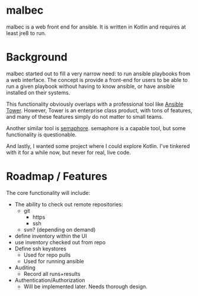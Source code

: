 malbec
======

malbec is a web front end for ansible. It is written in Kotlin and requires at least jre8 to run.

# Background
malbec started out to fill a very narrow need: to run ansible playbooks from a web interface. The concept is provide a front-end for users to be able to run a given playbook without having to know ansible, or have ansible installed on their systems. 

This functionality obviously overlaps with a professional tool like [Ansible Tower](https://www.ansible.com/tower). However, Tower is an enterprise class product, with tons of features, and many of these features simply do not matter to small teams. 

Another similar tool is [semaphore](https://github.com/ansible-semaphore/semaphore).  semaphore is a capable tool, but some functionality is questionable. 

And lastly, I wanted some project where I could explore Kotlin. I've tinkered with it for a while now, but never for real, live code. 

# Roadmap / Features
The core functionality will include:

* The ability to check out remote repositories:
  * git
      * https
      * ssh
  * svn? (depending on demand)
* define inventory within the UI
* use inventory checked out from repo
* Define ssh keystores
    * Used for repo pulls
    * Used for running ansible
* Auditing
    * Record all runs+results
* Authentication/Authorization
    * Will be implemented later. Needs thorough design.


